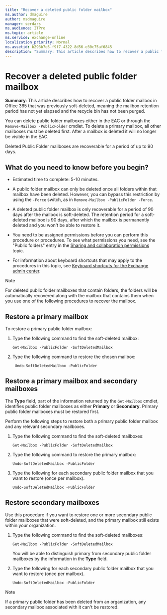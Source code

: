 ```yaml
---
title: "Recover a deleted public folder mailbox"
ms.author: dmaguire
author: msdmaguire
manager: serdars
ms.audience: ITPro
ms.topic: article
ms.service: exchange-online
localization_priority: Normal
ms.assetid: b293b7e5-f9f7-4322-8d56-e30c75af6845
description: "Summary: This article describes how to recover a public folder mailbox in Office 365 that was previously soft-deleted, meaning the mailbox retention period has not yet elapsed and the recycle bin has not been purged."
---
```


# Recover a deleted public folder mailbox

 **Summary**: This article describes how to recover a public folder mailbox in Office 365 that was previously soft-deleted, meaning the mailbox retention period has not yet elapsed and the recycle bin has not been purged.
  
You can delete public folder mailboxes either in the EAC or through the `Remove-Mailbox -PublicFolder` cmdlet. To delete a primary mailbox, all other mailboxes must be deleted first. After a mailbox is deleted it will no longer be visible in the EAC. 
  
Deleted Public Folder mailboxes are recoverable for a period of up to 90 days.
  
## What do you need to know before you begin?

- Estimated time to complete: 5-10 minutes.
    
- A public folder mailbox can only be deleted once all folders within that mailbox have been deleted. However, you can bypass this restriction by using the `-Force` switch, as in `Remove-Mailbox -PublicFolder -Force`.
    
- A deleted public folder mailbox is only recoverable for a period of 90 days after the mailbox is soft-deleted. The retention period for a soft-deleted mailbox is 90 days, after which the mailbox is permanently deleted and you won't be able to restore it.
    
- You need to be assigned permissions before you can perform this procedure or procedures. To see what permissions you need, see the "Public folders" entry in the [Sharing and collaboration permissions](https://technet.microsoft.com/library/b7fa4b7c-1266-45bd-a14b-f66be0459cc5.aspx) topic. 
    
- For information about keyboard shortcuts that may apply to the procedures in this topic, see [Keyboard shortcuts for the Exchange admin center](../../accessibility/keyboard-shortcuts-in-admin-center.md).
    
> [!NOTE]
> For deleted public folder mailboxes that contain folders, the folders will be automatically recovered along with the mailbox that contains them when you use one of the following procedures to recover the mailbox. 
  
## Restore a primary mailbox

To restore a primary public folder mailbox:
  
1. Type the following command to find the soft-deleted mailbox:
    
   ```
   Get-Mailbox -PublicFolder -SoftDeletedMailbox
   ```

2. Type the following command to restore the chosen mailbox:
      
   ```
    Undo-SoftDeletedMailbox -PublicFolder 
    ```

## Restore a primary mailbox and secondary mailboxes

The **Type** field, part of the information returned by the `Get-Mailbox` cmdlet, identifies public folder mailboxes as either **Primary** or **Secondary**. Primary public folder mailboxes must be restored first.
  
Perform the following steps to restore both a primary public folder mailbox and any relevant secondary mailboxes.
  
1. Type the following command to find the soft-deleted mailboxes:
    
   ```
   Get-Mailbox -PublicFolder -SoftDeletedMailbox
   ```

2. Type the following command to restore the primary mailbox:
    
   ```
   Undo-SoftDeletedMailbox -PublicFolder 
   ```

3. Type the following for each secondary public folder mailbox that you want to restore (once per mailbox).
    
   ```
   Undo-SoftDeletedMailbox -PublicFolder
   ```

## Restore secondary mailboxes

Use this procedure if you want to restore one or more secondary public folder mailboxes that were soft-deleted, and the primary mailbox still exists within your organization.
  
1. Type the following command to find the soft-deleted mailboxes:
    
   ```
   Get-Mailbox -PublicFolder -SoftDeletedMailbox
   ```

   You will be able to distinguish primary from secondary public folder mailboxes by the information in the **Type** field. 
    
2. Type the following for each secondary public folder mailbox that you want to restore (once per mailbox).
    
   ```
   Undo-SoftDeletedMailbox -PublicFolder
   ```

> [!NOTE]
> If a primary public folder has been deleted from an organization, any secondary mailbox associated with it can't be restored. 
  

